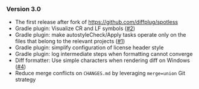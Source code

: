 ### Version 3.0

* The first release after fork of https://github.com/diffplug/spotless
* Gradle plugin: Visualize CR and LF symbols ([#2](https://github.com/autostyle/autostyle/issues/2))
* Gradle plugin: make autostyleCheck/Apply tasks operate only on the files that belong to the relevant projects ([#1](https://github.com/autostyle/autostyle/issues/1))
* Gradle plugin: simplify configuration of license header style
* Gradle plugin: log intermediate steps when formatting cannot converge
* Diff formatter: Use simple characters when rendering diff on Windows ([#4](https://github.com/autostyle/autostyle/issues/4))
* Reduce merge conflicts on `CHANGES.md` by leveraging `merge=union` Git strategy
